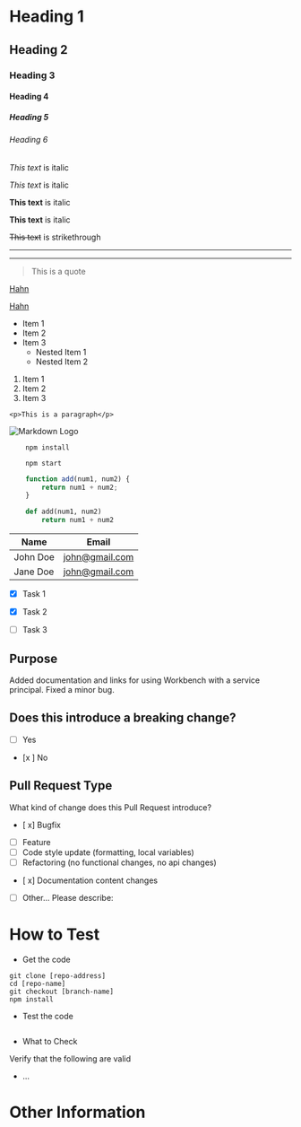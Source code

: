 <!--Headings-->
# Heading 1
## Heading 2
### Heading 3
#### Heading 4
##### Heading 5
###### Heading 6

<!-- Italics -->
*This text* is italic

_This text_ is italic

<!-- Strong -->
**This text** is italic

__This text__ is italic

<!-- Strikethrough -->
~~This text~~ is strikethrough

<!-- Horizontal Rule -->

- - - 

___

<!-- Blockquotes -->
> This is a quote 

<!-- Links -->
[ Hahn](http://github.com)

[ Hahn](http://github.com
" Hahn")

<!--UL-->
* Item 1
* Item 2
* Item 3
    * Nested Item 1
    * Nested Item 2

<!-- OL -->
1. Item 1
1. Item 2
1. Item 3

<!-- Inline Code Block -->
`<p>This is a paragraph</p>`

<!-- Images -->
![Markdown Logo](https://markdown-here.com/img/icon256.png)

<!-- Github Markdown -->

<!-- Code Blocks -->
```
    npm install

    npm start

```

```javascript
    function add(num1, num2) {
        return num1 + num2;
    }
```

```python
    def add(num1, num2) 
        return num1 + num2
```
<!--Tables-->
| Name      | Email          |
| --------- | -------------- |
| John Doe  | john@gmail.com |
| Jane Doe  | john@gmail.com |

<!--Task Lists-->
* [x] Task 1
* [x] Task 2
* [ ] Task 3


<!-- 'Purpose' for Git Contribution -->

## Purpose
Added documentation and links for using Workbench with a service principal.
Fixed a minor bug.

## Does this introduce a breaking change?
* [ ] Yes
* [x ] No

## Pull Request Type

What kind of change does this Pull Request introduce?

* [ x] Bugfix
* [ ] Feature
* [ ] Code style update (formatting, local variables)
* [ ] Refactoring (no functional changes, no api changes)
* [ x] Documentation content changes
* [ ] Other... Please describe:

# How to Test
* Get the code
```
git clone [repo-address]
cd [repo-name]
git checkout [branch-name]
npm install
```
* Test the code
```
```
* What to Check

Verify that the following are valid
* ...
# Other Information
